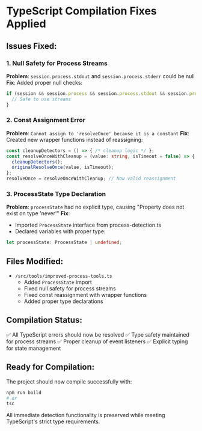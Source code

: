 # TypeScript Compilation Fixes Applied

## Issues Fixed:

### 1. **Null Safety for Process Streams**
**Problem**: `session.process.stdout` and `session.process.stderr` could be null
**Fix**: Added proper null checks:
```typescript
if (session && session.process && session.process.stdout && session.process.stderr) {
  // Safe to use streams
}
```

### 2. **Const Assignment Error**  
**Problem**: `Cannot assign to 'resolveOnce' because it is a constant`
**Fix**: Created new wrapper functions instead of reassigning:
```typescript
const cleanupDetectors = () => { /* cleanup logic */ };
const resolveOnceWithCleanup = (value: string, isTimeout = false) => {
  cleanupDetectors();
  originalResolveOnce(value, isTimeout);
};
resolveOnce = resolveOnceWithCleanup; // Now valid reassignment
```

### 3. **ProcessState Type Declaration**
**Problem**: `processState` had no explicit type, causing "Property does not exist on type 'never'"
**Fix**: 
- Imported `ProcessState` interface from process-detection.ts
- Declared variables with proper type:
```typescript
let processState: ProcessState | undefined;
```

## Files Modified:
- `/src/tools/improved-process-tools.ts`
  - Added `ProcessState` import
  - Fixed null safety for process streams  
  - Fixed const reassignment with wrapper functions
  - Added proper type declarations

## Compilation Status:
✅ All TypeScript errors should now be resolved
✅ Type safety maintained for process streams
✅ Proper cleanup of event listeners
✅ Explicit typing for state management

## Ready for Compilation:
The project should now compile successfully with:
```bash
npm run build
# or 
tsc
```

All immediate detection functionality is preserved while meeting TypeScript's strict type requirements.